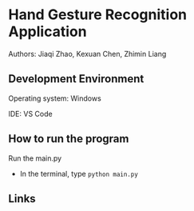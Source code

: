 # Hand Gesture Recognition Application 

Authors: Jiaqi Zhao, Kexuan Chen, Zhimin Liang

## Development Environment

Operating system: Windows

IDE: VS Code 

## How to run the program

Run the main.py 

+ In the terminal, type `python main.py`



## Links 


